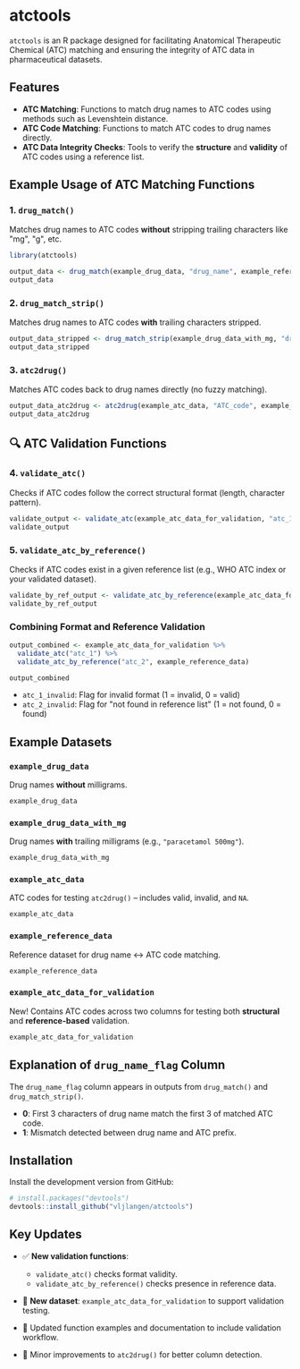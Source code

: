 # atctools

`atctools` is an R package designed for facilitating Anatomical Therapeutic Chemical (ATC) matching and ensuring the integrity of ATC data in pharmaceutical datasets.

## Features

- **ATC Matching**: Functions to match drug names to ATC codes using methods such as Levenshtein distance.
- **ATC Code Matching**: Functions to match ATC codes to drug names directly.
- **ATC Data Integrity Checks**: Tools to verify the **structure** and **validity** of ATC codes using a reference list.

## Example Usage of ATC Matching Functions

### 1. `drug_match()`

Matches drug names to ATC codes **without** stripping trailing characters like "mg", "g", etc.

```r
library(atctools)

output_data <- drug_match(example_drug_data, "drug_name", example_reference_data)
output_data
```

### 2. `drug_match_strip()`

Matches drug names to ATC codes **with** trailing characters stripped.

```r
output_data_stripped <- drug_match_strip(example_drug_data_with_mg, "drug_name", example_reference_data)
output_data_stripped
```

### 3. `atc2drug()`

Matches ATC codes back to drug names directly (no fuzzy matching).

```r
output_data_atc2drug <- atc2drug(example_atc_data, "ATC_code", example_reference_data)
output_data_atc2drug
```

## 🔍 ATC Validation Functions

### 4. `validate_atc()`

Checks if ATC codes follow the correct structural format (length, character pattern).

```r
validate_output <- validate_atc(example_atc_data_for_validation, "atc_1")
validate_output
```

### 5. `validate_atc_by_reference()`

Checks if ATC codes exist in a given reference list (e.g., WHO ATC index or your validated dataset).

```r
validate_by_ref_output <- validate_atc_by_reference(example_atc_data_for_validation, "atc_2", example_reference_data)
validate_by_ref_output
```

### Combining Format and Reference Validation

```r
output_combined <- example_atc_data_for_validation %>%
  validate_atc("atc_1") %>%
  validate_atc_by_reference("atc_2", example_reference_data)

output_combined
```

- `atc_1_invalid`: Flag for invalid format (1 = invalid, 0 = valid)
- `atc_2_invalid`: Flag for "not found in reference list" (1 = not found, 0 = found)

## Example Datasets

### `example_drug_data`

Drug names **without** milligrams.

```r
example_drug_data
```

### `example_drug_data_with_mg`

Drug names **with** trailing milligrams (e.g., `"paracetamol 500mg"`).

```r
example_drug_data_with_mg
```

### `example_atc_data`

ATC codes for testing `atc2drug()` – includes valid, invalid, and `NA`.

```r
example_atc_data
```

### `example_reference_data`

Reference dataset for drug name ↔ ATC code matching.

```r
example_reference_data
```

### `example_atc_data_for_validation`

New! Contains ATC codes across two columns for testing both **structural** and **reference-based** validation.

```r
example_atc_data_for_validation
```

## Explanation of `drug_name_flag` Column

The `drug_name_flag` column appears in outputs from `drug_match()` and `drug_match_strip()`.

- **0**: First 3 characters of drug name match the first 3 of matched ATC code.
- **1**: Mismatch detected between drug name and ATC prefix.

## Installation

Install the development version from GitHub:

```r
# install.packages("devtools")
devtools::install_github("vljlangen/atctools")
```

## Key Updates

- ✅ **New validation functions**:
  - `validate_atc()` checks format validity.
  - `validate_atc_by_reference()` checks presence in reference data.

- 🧪 **New dataset**: `example_atc_data_for_validation` to support validation testing.

- 🔁 Updated function examples and documentation to include validation workflow.

- 🧹 Minor improvements to `atc2drug()` for better column detection.
